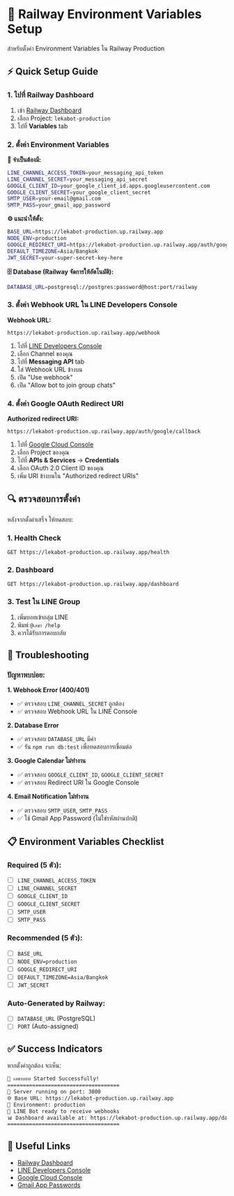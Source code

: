 # 🚀 Railway Environment Variables Setup

สำหรับตั้งค่า Environment Variables ใน Railway Production

## ⚡ **Quick Setup Guide**

### 1. ไปที่ Railway Dashboard
1. เข้า [Railway Dashboard](https://railway.app/)
2. เลือก Project: `lekabot-production`
3. ไปที่ **Variables** tab

### 2. ตั้งค่า Environment Variables

**🚨 จำเป็นต้องมี:**
```bash
LINE_CHANNEL_ACCESS_TOKEN=your_messaging_api_token
LINE_CHANNEL_SECRET=your_messaging_api_secret  
GOOGLE_CLIENT_ID=your_google_client_id.apps.googleusercontent.com
GOOGLE_CLIENT_SECRET=your_google_client_secret
SMTP_USER=your-email@gmail.com
SMTP_PASS=your_gmail_app_password
```

**⚙️ แนะนำให้ตั้ง:**
```bash
BASE_URL=https://lekabot-production.up.railway.app
NODE_ENV=production
GOOGLE_REDIRECT_URI=https://lekabot-production.up.railway.app/auth/google/callback
DEFAULT_TIMEZONE=Asia/Bangkok
JWT_SECRET=your-super-secret-key-here
```

**🗄️ Database (Railway จัดการให้อัตโนมัติ):**
```bash
DATABASE_URL=postgresql://postgres:password@host:port/railway
```

### 3. ตั้งค่า Webhook URL ใน LINE Developers Console

**Webhook URL:**
```
https://lekabot-production.up.railway.app/webhook
```

1. ไปที่ [LINE Developers Console](https://developers.line.biz/)
2. เลือก Channel ของคุณ  
3. ไปที่ **Messaging API** tab
4. ใส่ Webhook URL ข้างบน
5. เปิด "Use webhook" 
6. เปิด "Allow bot to join group chats"

### 4. ตั้งค่า Google OAuth Redirect URI  

**Authorized redirect URI:**
```
https://lekabot-production.up.railway.app/auth/google/callback
```

1. ไปที่ [Google Cloud Console](https://console.cloud.google.com/)
2. เลือก Project ของคุณ
3. ไปที่ **APIs & Services** → **Credentials**
4. เลือก OAuth 2.0 Client ID ของคุณ
5. เพิ่ม URI ข้างบนใน "Authorized redirect URIs"

## 🔍 **ตรวจสอบการตั้งค่า**

หลังจากตั้งค่าเสร็จ ให้ทดสอบ:

### 1. Health Check
```
GET https://lekabot-production.up.railway.app/health
```

### 2. Dashboard
```
GET https://lekabot-production.up.railway.app/dashboard
```

### 3. Test ใน LINE Group
1. เพิ่มบอทเข้ากลุ่ม LINE
2. พิมพ์ `@เลขา /help`  
3. ควรได้รับการตอบกลับ

## 🚨 **Troubleshooting**

### ปัญหาพบบ่อย:

**1. Webhook Error (400/401)**
- ✅ ตรวจสอบ `LINE_CHANNEL_SECRET` ถูกต้อง
- ✅ ตรวจสอบ Webhook URL ใน LINE Console

**2. Database Error**  
- ✅ ตรวจสอบ `DATABASE_URL` มีค่า
- ✅ รัน `npm run db:test` เพื่อทดสอบการเชื่อมต่อ

**3. Google Calendar ไม่ทำงาน**
- ✅ ตรวจสอบ `GOOGLE_CLIENT_ID`, `GOOGLE_CLIENT_SECRET`
- ✅ ตรวจสอบ Redirect URI ใน Google Console

**4. Email Notification ไม่ทำงาน**
- ✅ ตรวจสอบ `SMTP_USER`, `SMTP_PASS`  
- ✅ ใช้ Gmail App Password (ไม่ใช่รหัสผ่านปกติ)

## 📋 **Environment Variables Checklist**

### Required (5 ตัว):
- [ ] `LINE_CHANNEL_ACCESS_TOKEN`  
- [ ] `LINE_CHANNEL_SECRET`
- [ ] `GOOGLE_CLIENT_ID`
- [ ] `GOOGLE_CLIENT_SECRET`  
- [ ] `SMTP_USER`
- [ ] `SMTP_PASS`

### Recommended (5 ตัว):
- [ ] `BASE_URL`
- [ ] `NODE_ENV=production`
- [ ] `GOOGLE_REDIRECT_URI`
- [ ] `DEFAULT_TIMEZONE=Asia/Bangkok`
- [ ] `JWT_SECRET`

### Auto-Generated by Railway:
- [ ] `DATABASE_URL` (PostgreSQL)
- [ ] `PORT` (Auto-assigned)

## ✅ **Success Indicators**

หากตั้งค่าถูกต้อง จะเห็น:

```bash
🚀 เลขาบอท Started Successfully!
====================================
📡 Server running on port: 3000
🌐 Base URL: https://lekabot-production.up.railway.app
🔧 Environment: production
📱 LINE Bot ready to receive webhooks  
📊 Dashboard available at: https://lekabot-production.up.railway.app/dashboard
====================================
```

## 🔗 **Useful Links**

- [Railway Dashboard](https://railway.app/)
- [LINE Developers Console](https://developers.line.biz/) 
- [Google Cloud Console](https://console.cloud.google.com/)
- [Gmail App Passwords](https://myaccount.google.com/apppasswords)